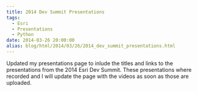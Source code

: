 ```yaml
---
title: 2014 Dev Summit Presentations
tags:
  - Esri
  - Presentations
  - Python
date: 2014-03-26 20:00:00
alias: blog/html/2014/03/26/2014_dev_summit_presentations.html
---
```


Updated my presentations page to inlude the titles and links to the
presentations from the 2014 Esri Dev Summit. These presentations
where recorded and I will update the page with the videos as
soon as those are uploaded.